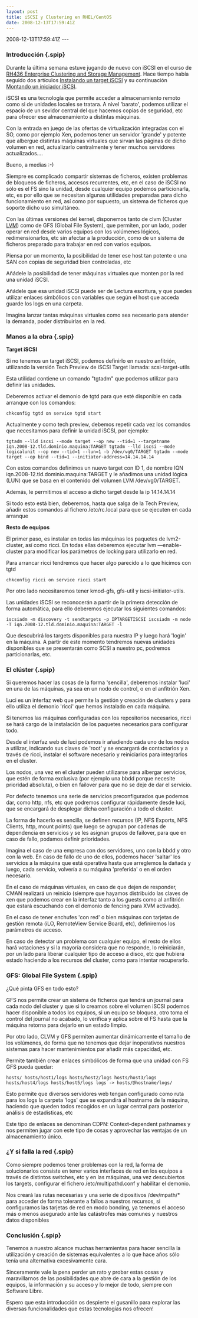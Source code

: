 ```yaml
---
layout: post
title: iSCSI y Clustering en RHEL/CentOS
date: 2008-12-13T17:59:41Z
---
```

2008-12-13T17:59:41Z ---

### Introducción {.spip}

Durante la última semana estuve jugando de nuevo con iSCSI en el curso
de [RH436 Enterprise Clustering and Storage
Management](http://www.redhat.es/training/course/RH436). Hace tiempo
había seguido dos artículos [Instalando un target
iSCSI](http://federicosayd.wordpress.com/2007/09/11/instalando-un-target-iscsi/)
y su continuación [Montando un iniciador
iSCSI](http://federicosayd.wordpress.com/2007/09/13/montando-un-iniciador-iscsi-en-linux/).

iSCSI es una tecnología que permite acceder a almacenamiento remoto como
si de unidades locales se tratara. A nivel 'barato', podemos utilizar el
espacio de un sevidor central del que hacemos copias de seguridad, etc
para ofrecer ese almacenamiento a distintas máquinas.

Con la entrada en juego de las ofertas de virtualización integradas con
el SO, como por ejemplo Xen, podemos tener un servidor 'grande' y
potente que albergue distintas máquinas virtuales que sirvan las páginas
de dicho volumen en red, actualizarlo centralmente y tener muchos
servidores actualizados....

Bueno, a medias :-)

Siempre es complicado compartir sistemas de ficheros, existen problemas
de bloqueos de ficheros, accesos recurrentes, etc, en el caso de iSCSI
no sólo es el FS sino la unidad, desde cualquier equipo podemos
particionarla, etc, es por ello que se necesitan algunas utilidades
preparadas para dicho funcionamiento en red, así como por supuesto, un
sistema de ficheros que soporte dicho uso simultáneo.

Con las últimas versiones del kernel, disponemos tanto de clvm (Cluster
[LVM](https://alufis35.uv.es/Gestor-de-Volumenes-Logicos-LVM.html)) como
de GFS (Global File System), que permiten, por un lado, poder operar en
red desde varios equipos con los volúmenes lógicos, redimensionarlos,
etc sin afectar a la producción, como de un sistema de ficheros
preparado para trabajar en red con varios equipos.

Piensa por un momento, la posibilidad de tener ese host tan potente o
una SAN con copias de seguridad bien controladas, etc

Añádele la posibilidad de tener máquinas virtuales que monten por la red
una unidad iSCSI.

Añádele que esa unidad iSCSI puede ser de Lectura escritura, y que
puedes utilizar enlaces simbólicos con variables que según el host que
acceda guarde los logs en una carpeta.

Imagina lanzar tantas máquinas virtuales como sea necesario para atender
la demanda, poder distribuirlas en la red.

### Manos a la obra {.spip}

**Target iSCSI**

Si no tenemos un target iSCSI, podemos definirlo en nuestro anfitrión,
utilizando la versión Tech Preview de iSCSI Target llamada:
scsi-target-utils

Esta utilidad contiene un comando "tgtadm" que podemos utilizar para
definir las unidades.

Deberemos activar el demonio de tgtd para que esté disponible en cada
arranque con los comandos:

`chkconfig tgtd on service tgtd start`

Actualmente y como tech preview, debemos repetir cada vez los comandos
que necesitamos para definir la unidad iSCSI, por ejemplo:

`tgtadm --lld iscsi --mode target --op new --tid=1 --targetname iqn.2008-12.tld.dominio.maquina:TARGET tgtadm --lld iscsi --mode logicalunit --op new --tid=1 --lun=1 -b /dev/vg0/TARGET tgtadm --mode target --op bind --tid=1 --initiator-address=14.14.14.14`

Con estos comandos definimos un nuevo target con ID 1, de nombre IQN
iqn.2008-12.tld.dominio.maquina:TARGET y le añadimos una unidad lógica
(LUN) que se basa en el contenido del volumen LVM /dev/vg0/TARGET.

Además, le permitimos el acceso a dicho target desde la ip 14.14.14.14

Si todo esto está bien, deberemos, hasta que salga de la Tech Preview,
añadir estos comandos al fichero /etc/rc.local para que se ejecuten en
cada arranque

**Resto de equipos**

El primer paso, es instalar en todas las máquinas los paquetes de
lvm2-cluster, así como ricci. En todas ellas deberemos ejecutar lvm
—enable-cluster para modificar los parámetros de locking para utilizarlo
en red.

Para arrancar ricci tendremos que hacer algo parecido a lo que hicimos
con tgtd

`chkconfig ricci on service ricci start`

Por otro lado necesitaremos tener kmod-gfs, gfs-util y
iscsi-initiator-utils.

Las unidades iSCSI se reconocerán a partir de la primera detección de
forma automática, para ello deberemos ejecutar los siguientes comandos:

`iscsiadm -m discovery -t sendtargets -p IPTARGETISCSI iscsiadm -m node -T iqn.2008-12.tld.dominio.maquina:TARGET -l`

Que descubrirá los targets disponibles para nuestra IP y luego hará
'login' en la máquina. A partir de este momento tendremos nuevas
unidades disponibles que se presentarán como SCSI a nuestro pc, podremos
particionarlas, etc.

### El clúster {.spip}

Si queremos hacer las cosas de la forma 'sencilla', deberemos instalar
'luci' en una de las máquinas, ya sea en un nodo de control, o en el
anfitrión Xen.

Luci es un interfaz web que permite la gestión y creación de clusters y
para ello utiliza el demonio 'ricci' que hemos instalado en cada
máquina.

Si tenemos las máquinas configuradas con los repositorios necesarios,
ricci se hará cargo de la instalación de los paquetes necesarios para
configurar todo.

Desde el interfaz web de luci podemos ir añadiendo cada uno de los nodos
a utilizar, indicando sus claves de 'root' y se encargará de
contactarlos y a través de ricci, instalar el software necesario y
reiniciarlos para integrarlos en el cluster.

Los nodos, una vez en el cluster pueden utilizarse para albergar
servicios, que estén de forma exclusiva (por ejemplo una bbdd porque
necesite prioridad absoluta), o bien en failover para que no se deje de
dar el servicio.

Por defecto tenemos una serie de servicios preconfigurados que podemos
dar, como http, nfs, etc que podremos configurar rápidamente desde luci,
que se encargará de desplegar dicha configuración a todo el cluster.

La forma de hacerlo es sencilla, se definen recursos (IP, NFS Exports,
NFS Clients, http, mount points) que luego se agrupan por cadenas de
dependencia en servicios y se les asignan grupos de failover, para que
en caso de fallo, podamos definir prioridades.

Imagina el caso de una empresa con dos servidores, uno con la bbdd y
otro con la web. En caso de fallo de uno de ellos, podemos hacer
'saltar' los servicios a la máquina que está operativa hasta que
arreglemos la dañada y luego, cada servicio, volvería a su máquina
'preferida' o en el orden necesario.

En el caso de máquinas virtuales, en caso de que dejen de responder,
CMAN realizará un reinicio (siempre que hayamos distribuido las claves
de xen que podemos crear en la interfaz tanto a los guests como al
anfitrión que estará escuchando con el demonio de fencing para XVM
activado).

En el caso de tener enchufes 'con red' o bien máquinas con tarjetas de
gestión remota (iLO, RemoteView Service Board, etc), definiremos los
parámetros de acceso.

En caso de detectar un problema con cualquier equipo, el resto de ellos
hará votaciones y si la mayoría considera que no responde, lo
reiniciarán, por un lado para liberar cualquier tipo de acceso a disco,
etc que hubiera estado haciendo a los recursos del cluster, como para
intentar recuperarlo.

### GFS: Global File System {.spip}

¿Qué pinta GFS en todo esto?

GFS nos permite crear un sistema de ficheros que tendrá un journal para
cada nodo del cluster y que si lo creamos sobre el volumen iSCSI podemos
hacer disponible a todos los equipos, si un equipo se bloquea, otro toma
el control del journal no acabado, lo verifica y aplica sobre el FS
hasta que la máquina retorna para dejarlo en un estado limpio.

Por otro lado, CLVM y GFS permiten aumentar dinámicamente el tamaño de
los volúmenes, de forma que no tenemos que dejar inoperativos nuestros
sistemas para hacer mantenimientos par añadir más capacidad, etc.

Permite también crear enlaces simbólicos de forma que una unidad con FS
GFS pueda quedar:

`hosts/ hosts/host1/logs hosts/host2/logs hosts/host3/logs hosts/host4/logs hosts/host5/logs logs -> hosts/@hostname/logs/`

Esto permite que diversos servidores web tengan configurado como ruta
para los logs la carpeta 'logs' que se expandirá al hostname de la
máquina, haciendo que queden todos recogidos en un lugar central para
posterior análisis de estadísticas, etc

Este tipo de enlaces se denominan CDPN: Context-dependent pathnames y
nos permiten jugar con este tipo de cosas y aprovechar las ventajas de
un almacenamiento único.

### ¿Y si falla la red {.spip}

Como siempre podemos tener problemas con la red, la forma de
solucionarlos consiste en tener varios interfaces de red en los equipos
a través de distintos switches, etc y en las máquinas, una vez
descubiertos los targets, configurar el fichero /etc/multipathd.conf y
habilitar el demonio.

Nos creará las rutas necesarias y una serie de dipositivos /dev/mpath/\*
para acceder de forma tolerante a fallos a nuestros recursos, si
configuramos las tarjetas de red en modo bonding, ya tenemos el acceso
más o menos asegurado ante las catástrofes más comunes y nuestros datos
disponibles

### Conclusión {.spip}

Tenemos a nuestro alcance muchas herramientas para hacer sencilla la
utilización y creación de sistemas equivalentes a lo que hace años sólo
tenía una alternativa excesivamente cara.

Sinceramente vale la pena perder un rato y probar estas cosas y
maravillarnos de las posibilidades que abre de cara a la gestión de los
equipos, la información y su acceso y lo mejor de todo, siempre con
Software Libre.

Espero que esta introducción os despierte el gusanillo para explorar las
diversas funcionalidades que estas tecnologías nos ofrecen!
